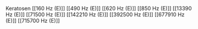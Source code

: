 Keratosen
[[160 Hz (E)]]
[[490 Hz (E)]]
[[620 Hz (E)]]
[[850 Hz (E)]]
[[13390 Hz (E)]]
[[71500 Hz (E)]]
[[142210 Hz (E)]]
[[392500 Hz (E)]]
[[677910 Hz (E)]]
[[715700 Hz (E)]]